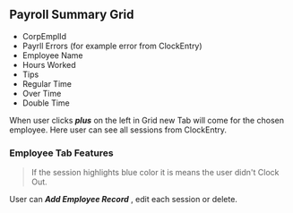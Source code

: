 ## Payroll Summary Grid

- CorpEmplId
- Payrll Errors (for example error from ClockEntry)
- Employee Name
- Hours Worked
- Tips
- Regular Time
- Over Time 
- Double Time

When user clicks ***plus*** on the left in Grid new Tab will come for the chosen employee. Here user can see all sessions from ClockEntry.

### Employee Tab Features

> If the session highlights blue color it is means the user didn't Clock Out.

User can ***Add Employee Record*** , edit each session or delete.